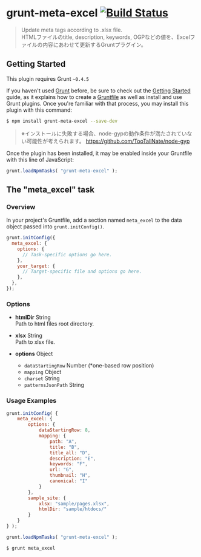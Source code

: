 # grunt-meta-excel [![Build Status](https://travis-ci.org/daikiueda/grunt-meta-excel.svg?branch=master)](https://travis-ci.org/daikiueda/grunt-meta-excel)

> Update meta tags according to .xlsx file.  
> HTMLファイルのtitle, description, keywords, OGPなどの値を、Excelファイルの内容にあわせて更新するGruntプラグイン。

## Getting Started
This plugin requires Grunt `~0.4.5`

If you haven't used [Grunt](http://gruntjs.com/) before, be sure to check out the [Getting Started](http://gruntjs.com/getting-started) guide, as it explains how to create a [Gruntfile](http://gruntjs.com/sample-gruntfile) as well as install and use Grunt plugins. Once you're familiar with that process, you may install this plugin with this command:

```Bash
$ npm install grunt-meta-excel --save-dev
```

> ※インストールに失敗する場合、node-gypの動作条件が満たされていない可能性が考えられます。
> https://github.com/TooTallNate/node-gyp

Once the plugin has been installed, it may be enabled inside your Gruntfile with this line of JavaScript:

```JavaScript
grunt.loadNpmTasks( "grunt-meta-excel" );
```

## The "meta_excel" task

### Overview
In your project's Gruntfile, add a section named `meta_excel` to the data object passed into `grunt.initConfig()`.

```JavaScript
grunt.initConfig({
  meta_excel: {
    options: {
      // Task-specific options go here.
    },
    your_target: {
      // Target-specific file and options go here.
    },
  },
});
```

### Options

* __htmlDir__ String  
  Path to html files root directory.

* __xlsx__ String  
  Path to xlsx file.

* __options__ Object
  * `dataStartingRow` Number (*one-based row position)
  * `mapping` Object
  * `charset` String
  * `patternsJsonPath` String

### Usage Examples

```JavaScript
grunt.initConfig( {
    meta_excel: {
        options: {
            dataStartingRow: 8,
            mapping: {
                path: "A",
                title: "B",
                title_all: "D",
                description: "E",
                keywords: "F",
                url: "G",
                thumbnail: "H",
                canonical: "I"
            }
        },
        sample_site: {
            xlsx: "sample/pages.xlsx",
            htmlDir: "sample/htdocs/"
        }
    }
} );

grunt.loadNpmTasks( "grunt-meta-excel" );
```
```Bash
$ grunt meta_excel
```
